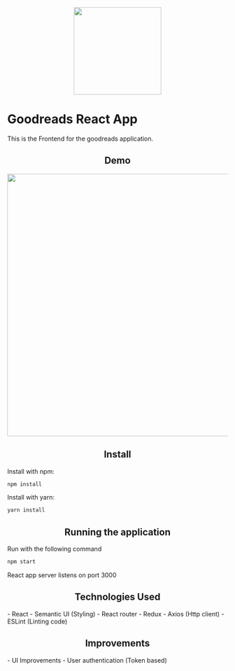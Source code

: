 
<div align="center">
  <a href="https://www.linkedin.com/company/prudential-global-services-private-limited/?originalSubdomain=in">
    <img width="200" height="200" src="https://media.licdn.com/dms/image/C560BAQGbXlYPRSGhiw/company-logo_200_200/0?e=1546473600&v=beta&t=LtZX0a4Fo0fpP0ojRCCcMJTj9sTI3i-FReTJnsY5MUw">
  </a>
</div>


<h1>Goodreads React App</h1>
<p>
  This is the Frontend for the goodreads application.
<p>

<h2 align="center">Demo</h2>
<p style="text-align:center" align="center">
  <img src="https://media.giphy.com/media/3riudPLNgx8shuZwXC/giphy.gif" width="600">
</p>

<h2 align="center">Install</h2>

Install with npm:

```bash
npm install
```

Install with yarn:

```bash
yarn install
```

<h2 align="center">Running the application</h2>
Run with the following command

```bash
npm start
```

React app server listens on port 3000

<h2 align="center">Technologies Used</h2>
- React
- Semantic UI (Styling)
- React router
- Redux
- Axios (Http client)
- ESLint (Linting code)

<h2 align="center">Improvements</h2>
- UI Improvements
- User authentication (Token based)